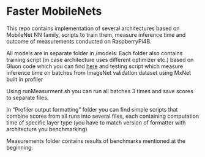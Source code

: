 # Faster MobileNets
This repo contains implementation of several architectures based on MobileNet NN family, scripts to train them, measure inference time and outcome of measurements conducted on RaspberryPi4B. 

All models are in separate folder in /models. Each folder also contains training script (in case architecture uses different optimizer etc.) based on Gluon code which you can find [here](https://gluon-cv.mxnet.io/build/examples_classification/dive_deep_imagenet.html)  and testing script which measure inference time on batches from ImageNet validation dataset using MxNet built in profiler

Using runMeasurment.sh you can run all batches 3 times and save scores to separate files. 

In “Profiler output formatting” folder you can find simple scripts that combine scores from all runs into several files, each containing computation time of specific layer type (you have to match version of formatter with architecture you benchmarking)

Measurements folder contains results of benchmarks mentioned at the beginning.
